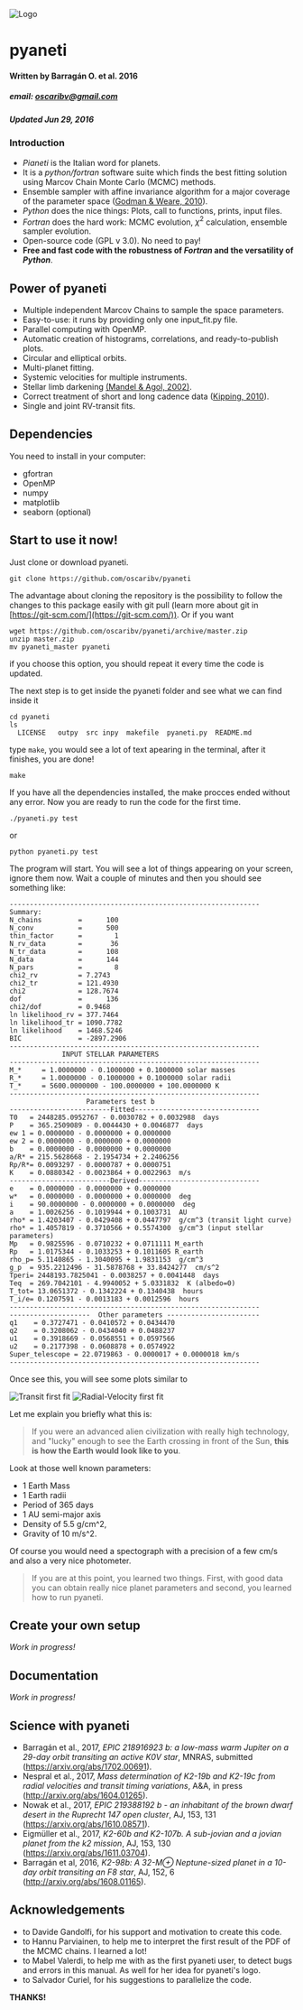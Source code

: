 

![Logo](./src/images/logo_pyaneti.png)

# __pyaneti__
#### Written by Barragán O. et al. 2016
##### email: oscaribv@gmail.com
##### Updated Jun 29, 2016

### __Introduction__

* _Pianeti_ is the Italian word for planets.
* It is a _python/fortran_ software suite which finds the best fitting solution using Marcov Chain Monte Carlo (MCMC) methods.
* Ensemble sampler with affine invariance algorithm
for a major coverage of the parameter space
([Godman & Weare, 2010](http://msp.org/camcos/2010/5-1/p04.xhtml)).
* _Python_ does the nice things: Plots, call to functions, prints, input files.
* _Fortran_ does the hard work: MCMC evolution, $\chi^2$ calculation, ensemble sampler evolution.
* Open-source code (GPL v 3.0). No need to pay!
* **Free and fast code with the robustness of _Fortran_ and the versatility of _Python_**.

## __Power of pyaneti__

* Multiple independent Marcov Chains to sample the space parameters.
* Easy-to-use: it runs by providing only one input_fit.py file.
* Parallel computing with OpenMP.
* Automatic creation of histograms, correlations, and ready-to-publish plots.
* Circular and elliptical orbits.
* Multi-planet fitting.
* Systemic velocities for multiple instruments.
* Stellar limb darkening [(Mandel & Agol, 2002)](http://iopscience.iop.org/article/10.1086/345520/meta#artAbst).
* Correct treatment of short and long cadence data ([Kipping, 2010](http://mnras.oxfordjournals.org/content/408/3/1758)).
* Single and joint RV-transit fits.

## Dependencies

You need to install in your computer:
* gfortran
* OpenMP
* numpy
* matplotlib
* seaborn (optional)

## Start to use it now!

Just clone or download pyaneti.

```
git clone https://github.com/oscaribv/pyaneti
```

The advantage about cloning the repository is the possibility to follow the changes to this package easily with git pull (learn more about git
in [https://git-scm.com/](https://git-scm.com/)).
Or if you want

```
wget https://github.com/oscaribv/pyaneti/archive/master.zip
unzip master.zip
mv pyaneti_master pyaneti
```

if you choose this option, you should repeat it every time the code is updated.

The next step is to get inside the pyaneti folder and see what we can find inside it

```
cd pyaneti
ls
  LICENSE   outpy  src inpy  makefile  pyaneti.py  README.md
```

 type ``make``, you would see a lot of text apearing in the terminal, after it finishes, you are done!

```
make
```

If you have all the dependencies installed, the make procces ended without any error.
Now you are ready to run the code for the first time.

```
./pyaneti.py test
```

or

```
python pyaneti.py test
```

The program will start. You will see a lot of things appearing on your screen, ignore them now. Wait a couple of minutes and then you should see something like:

```
--------------------------------------------------------------
Summary:
N_chains         =      100
N_conv           =      500
thin_factor      =        1
N_rv_data        =       36
N_tr_data        =      108
N_data           =      144
N_pars           =        8
chi2_rv          = 7.2743
chi2_tr          = 121.4930
chi2             = 128.7674
dof              =      136
chi2/dof         = 0.9468
ln likelihood_rv = 377.7464
ln likelihood_tr = 1090.7782
ln likelihood    = 1468.5246
BIC              = -2897.2906
--------------------------------------------------------------
             INPUT STELLAR PARAMETERS
--------------------------------------------------------------
M_*     = 1.0000000 - 0.1000000 + 0.1000000 solar masses
R_*     = 1.0000000 - 0.1000000 + 0.1000000 solar radii
T_*     = 5600.0000000 - 100.0000000 + 100.0000000 K
--------------------------------------------------------------
                   Parameters test b
-------------------------Fitted-------------------------------
T0   = 2448285.0952767 - 0.0030782 + 0.0032988  days
P    = 365.2509089 - 0.0044430 + 0.0046877  days
ew 1 = 0.0000000 - 0.0000000 + 0.0000000
ew 2 = 0.0000000 - 0.0000000 + 0.0000000
b    = 0.0000000 - 0.0000000 + 0.0000000
a/R* = 215.5628668 - 2.1954734 + 2.2406256
Rp/R*= 0.0093297 - 0.0000787 + 0.0000751
K    = 0.0880342 - 0.0023864 + 0.0022963  m/s
-------------------------Derived------------------------------
e    = 0.0000000 - 0.0000000 + 0.0000000
w*   = 0.0000000 - 0.0000000 + 0.0000000  deg
i    = 90.0000000 - 0.0000000 + 0.0000000  deg
a    = 1.0026256 - 0.1019944 + 0.1003731  AU
rho* = 1.4203407 - 0.0429408 + 0.0447797  g/cm^3 (transit light curve)
rho* = 1.4057819 - 0.3710566 + 0.5574300  g/cm^3 (input stellar parameters)
Mp   = 0.9825596 - 0.0710232 + 0.0711111 M_earth
Rp   = 1.0175344 - 0.1033253 + 0.1011605 R_earth
rho_p= 5.1140865 - 1.3040095 + 1.9831153  g/cm^3
g_p  = 935.2212496 - 31.5878768 + 33.8424277  cm/s^2
Tperi= 2448193.7825041 - 0.0038257 + 0.0041448  days
Teq  = 269.7042101 - 4.9940052 + 5.0331832  K (albedo=0)
T_tot= 13.0651372 - 0.1342224 + 0.1340438  hours
T_i/e= 0.1207591 - 0.0013183 + 0.0012596  hours
--------------------------------------------------------------
--------------------  Other parameters -----------------------
q1    = 0.3727471 - 0.0410572 + 0.0434470
q2    = 0.3208062 - 0.0434040 + 0.0488237
u1    = 0.3918669 - 0.0568551 + 0.0597566
u2    = 0.2177398 - 0.0608878 + 0.0574922
Super_telescope = 22.0719863 - 0.0000017 + 0.0000018 km/s
--------------------------------------------------------------
```
Once see this, you will see some plots similar to


![Transit first fit](./src/images/testb_tr.png)
![Radial-Velocity first fit](./src/images/testb_rv.png)

Let me explain you briefly what this is:
> If you were an advanced alien civilization with really high technology, and "lucky" enough to see the Earth crossing in front of the Sun, **this is how the Earth would look like to you**.

Look at those well known parameters:
* 1 Earth Mass
* 1 Earth radii
* Period of 365 days
* 1 AU semi-major axis
* Density of 5.5 g/cm^2,
* Gravity of 10 m/s^2.

Of course you would need a spectograph with a precision of a few cm/s and also a very nice photometer.

> If you are at this point, you learned two things. First, with good data you can obtain really nice planet parameters and second, you learned how to run pyaneti.


## Create your own setup
_Work in progress!_

## Documentation

_Work in progress!_

## Science  with pyaneti
* Barragán et al., 2017, _EPIC 218916923 b: a low-mass warm Jupiter on a 29-day orbit transiting an active K0V star_,
MNRAS, submitted (https://arxiv.org/abs/1702.00691).
* Nespral et al., 2017, _Mass determination of K2-19b and K2-19c from radial velocities and transit timing variations_,
A&A, in press (http://arxiv.org/abs/1604.01265).
* Nowak et al., 2017, _EPIC 219388192 b - an inhabitant of the brown dwarf desert in the Ruprecht 147 open cluster_,
 AJ, 153, 131 (https://arxiv.org/abs/1610.08571).
* Eigmüller et al., 2017, _K2-60b and K2-107b. A sub-jovian and a jovian planet from the k2 mission_,
AJ, 153, 130 (https://arxiv.org/abs/1611.03704).
* Barragán et al, 2016, _K2-98b: A 32-M⊕ Neptune-sized planet in a 10-day orbit transiting an F8 star_,
 AJ, 152, 6 (http://arxiv.org/abs/1608.01165).

## Acknowledgements
* to Davide Gandolfi, for his support and motivation to create this code.
* to Hannu Parviainen, to help me to interpret the first result of the PDF of the MCMC chains. I learned a lot!
* to Mabel Valerdi, to help me with as the first pyaneti user, to detect bugs and errors in this manual. As well for her idea for pyaneti's logo.
* to Salvador Curiel, for his suggestions to parallelize the code.

**THANKS!**
